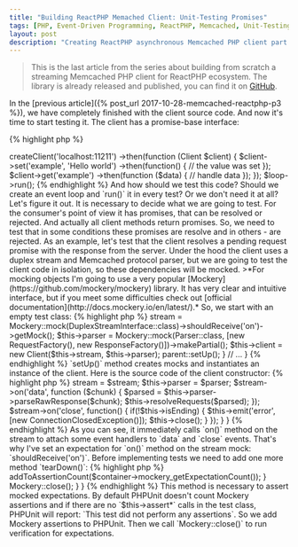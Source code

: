```yaml
---
title: "Building ReactPHP Memached Client: Unit-Testing Promises"
tags: [PHP, Event-Driven Programming, ReactPHP, Memcached, Unit-Testing]
layout: post
description: "Creating ReactPHP asynchronous Memcached PHP client part 4: unit-testing asynchronous promises"
---
```


>This is the last article from the series about building from scratch a streaming Memcached PHP client for ReactPHP ecosystem. The library is already released and published, you can find it on [GitHub](https://github.com/seregazhuk/php-react-memcached).

In the [previous article]({% post_url 2017-10-28-memcached-reactphp-p3 %}), we have completely finished with the client source code. And now it's time to start testing it. The client has a promise-base interface:

{% highlight php %}
<?php

$loop = React\EventLoop\Factory::create();
$factory = new Factory($loop);

$factory
    ->createClient('localhost:11211')
    ->then(function (Client $client) {
        $client->set('example', 'Hello world')
            ->then(function() {
                // the value was set
            });

        $client->get('example')
            ->then(function ($data) {
                // handle data
            });
});

$loop->run();
{% endhighlight %}

And how should we test this code? Should we create an event loop and `run()` it in every test? Or we don't need it at all? Let's figure it out.

It is necessary to decide what we are going to test. For the consumer's point of view it has promises, that can be resolved or rejected. And actually all client methods return promises. So, we need to test that in some conditions these promises are resolve and in others - are rejected. 
As an example, let's test that the client resolves a pending request promise with the response from the server. 

Under the hood the client uses a duplex stream and Memcached protocol parser, but we are going to test the client code in isolation, so these dependencies will be mocked. 

>*For mocking objects I'm going to use a very popular [Mockery](https://github.com/mockery/mockery) library. It has very clear and intuitive interface, but if you meet some difficulties check out [official documentation](http://docs.mockery.io/en/latest/).*

So, we start with an empty test class:

{% highlight php %}
<?php

namespace seregazhuk\React\Memcached\tests;

use Mockery;
use Mockery\MockInterface;
use React\Stream\DuplexStreamInterface;
use seregazhuk\React\Memcached\Client;
use seregazhuk\React\Memcached\Exception\Exception;
use seregazhuk\React\Memcached\Protocol\Parser;
use seregazhuk\React\Memcached\Protocol\Request\Factory as RequestFactory;
use seregazhuk\React\Memcached\Protocol\Response\Factory as ResponseFactory;

class StreamingClientTest extends TestCase
{
    // ...
}
{% endhighlight %}

The first thing we need to do is to set up the client and its dependencies:

{% highlight php %}
<?php

class StreamingClientTest extends TestCase
{
    /**
     * @var DuplexStreamInterface|MockInterface
     */
    protected $stream;

    /**
     * @var Client
     */
    protected $client;

    /**
     * @var Parser|MockInterface
     */
    protected $parser;

    protected function setUp()
    {
        $this->stream = Mockery::mock(DuplexStreamInterface::class)->shouldReceive('on')->getMock();
        $this->parser = Mockery::mock(Parser::class, [new RequestFactory(), new ResponseFactory()])->makePartial();
        $this->client = new Client($this->stream, $this->parser);

        parent::setUp();
    }

    // ...
}
{% endhighlight %}

`setUp()` method creates mocks and instantiates an instance of the client. Here is the source code of the client constructor:

{% highlight php %}
<?php

class Client 
{
    /**
     * @param DuplexStreamInterface $stream
     * @param Parser $parser
     */
    public function __construct(DuplexStreamInterface $stream, Parser $parser)
    {
        $this->stream = $stream;
        $this->parser = $parser;

        $stream->on('data', function ($chunk) {
            $parsed = $this->parser->parseRawResponse($chunk);
            $this->resolveRequests($parsed);
        });

        $stream->on('close', function() {
            if(!$this->isEnding) {
                $this->emit('error', [new ConnectionClosedException()]);
                $this->close();
            }
        });
    }
}
{% endhighlight %}

As you can see, it immediately calls `on()` method on the stream to attach some event handlers to `data` and `close` events. That's why I've set an expectation for `on()` method on the stream mock: `shouldReceive('on')`. Before implementing tests we need to add one more method `tearDown()`:

{% highlight php %}
<?php

class StreamingClientTest extends TestCase
{
    // ...

    protected function tearDown()
    {
        parent::tearDown();
        if ($container = Mockery::getContainer()) {
            $this->addToAssertionCount($container->mockery_getExpectationCount());
        }

        Mockery::close();
    }
}
{% endhighlight %}

This method is necessary to assert mocked expectations. By default PHPUnit doesn't count Mockery assertions and if there are no `$this->assert*` calls in the test class, PHPUnit will report: `This test did not perform any assertions`. So we add Mockery assertions to PHPUnit. Then we call `Mockery::close()` to run verification for expectations.
